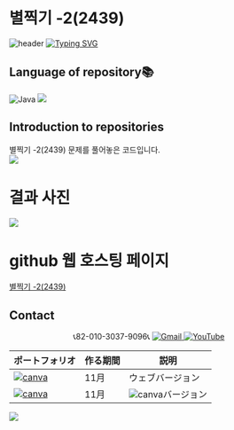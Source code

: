 # 별찍기 -2(2439)
![header](https://capsule-render.vercel.app/api?type=egg&color=gradient&height=300&section=header&text=welcome%2&fontSize=50&desc=백준%20별찍기%20-2(2439)%20문제)
[![Typing SVG](https://readme-typing-svg.demolab.com?font=Fira+Code&pause=1000&color=93BDF7&background=203AFF00&random=false&width=435&lines=My+name+is+kimganghyeon)](https://git.io/typing-svg)

## Language of repository📚
![Java](https://img.shields.io/badge/Java-007396?style=flat-square&logo=java&logoColor=white)
<img src="https://img.shields.io/badge/C++-00599C?style=flat-square&logo=C%2B%2B&logoColor=white"/>

## Introduction to repositories 
별찍기 -2(2439) 문제를 풀어놓은 코드입니다. 
<a href="https://www.acmicpc.net/problem/2439">  
  <img src="https://github.com/do04200611/Baekjoon/assets/74278578/efcb3795-c205-42fe-9ed4-288d102f75bb"> 
</a>

# 결과 사진 <br>
<a href="https://github.com/do04200611/Baekjoon/blob/main/%EB%B3%84%EC%B0%8D%EA%B8%B0%20-2(2439)/Main.java">  
  <img src ="https://github.com/do04200611/Baekjoon/assets/74278578/39ba7789-a279-4b8a-997d-615a0f99c3be">
</a>

# github 웹 호스팅 페이지
<a href="https://do04200611.github.io/Baekjoon/%EB%B0%98%EB%B3%B5%EB%AC%B8/%EB%B3%84%EC%B0%8D%EA%B8%B0%20-2(2439)/index.html">별찍기 -2(2439)</a><br>


## Contact 



<p align="center">
  📞82-010-3037-9096📞
  <a href="mailto:a01030379096@gmail.com">
    <img src="https://img.shields.io/badge/-Gmail-red?style=for-the-badge&logo=Gmail" alt="Gmail">
  </a>
  <a href="https://www.youtube.com/channel/UC484ZJMavtoPOI4ey-HFdCA">
   <img src="https://img.shields.io/badge/-YouTube-red?style=for-the-badge&logo=youtube"  alt="YouTube">
 </a> <br>
 
  | ポートフォリオ           |  作る期間     |            説明  |
  |------------------------|---------------|----------------------------------------------|
  |<a href="https://kimganghyeon.my.canva.site/kimganghyeon"><img src="https://img.shields.io/badge/canva-purple?style=for-the-badge&logo=canva" alt="canva"></a>|11月|ウェブバージョン|
  |<a href="https://www.canva.com/design/DAFzY5opUiA/Ge33dSKE16cErBaDJDp-BA/edit"><img src="https://img.shields.io/badge/canva-purple?style=for-the-badge&logo=canva" alt="canva"></a>|11月|<img src="https://img.shields.io/badge/canva-purple?style=for-the-badge&logo=canva" alt="canva">バージョン|
</p>
<img src="https://capsule-render.vercel.app/api?type=egg&color=gradient&height=100&text=Thank%20you%20for%20watching.&section=footer" />




